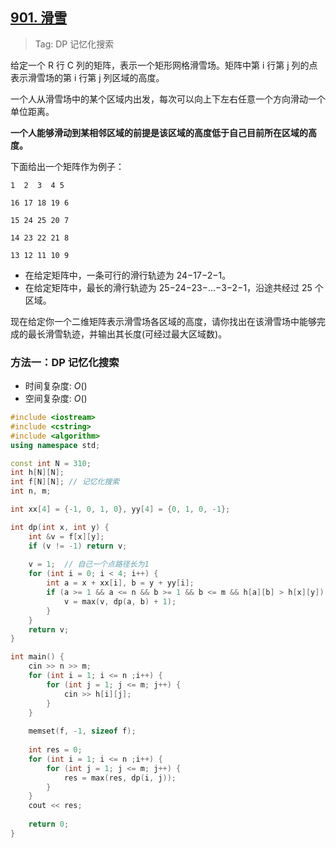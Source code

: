 ## [901. 滑雪](https://www.acwing.com/problem/content/903/)

> Tag: DP 记忆化搜索

给定一个 R 行 C 列的矩阵，表示一个矩形网格滑雪场。矩阵中第 i 行第 j 列的点表示滑雪场的第 i 行第 j 列区域的高度。

一个人从滑雪场中的某个区域内出发，每次可以向上下左右任意一个方向滑动一个单位距离。

**一个人能够滑动到某相邻区域的前提是该区域的高度低于自己目前所在区域的高度。**

下面给出一个矩阵作为例子：

```
1  2  3  4 5

16 17 18 19 6

15 24 25 20 7

14 23 22 21 8

13 12 11 10 9
```

- 在给定矩阵中，一条可行的滑行轨迹为 24−17−2−1。
- 在给定矩阵中，最长的滑行轨迹为 25−24−23−…−3−2−1，沿途共经过 25 个区域。

现在给定你一个二维矩阵表示滑雪场各区域的高度，请你找出在该滑雪场中能够完成的最长滑雪轨迹，并输出其长度(可经过最大区域数)。

### 方法一：DP 记忆化搜索
* 时间复杂度: ${O()}$
* 空间复杂度: ${O()}$
```cpp
#include <iostream>
#include <cstring>
#include <algorithm>
using namespace std;

const int N = 310;
int h[N][N];
int f[N][N]; // 记忆化搜索
int n, m;

int xx[4] = {-1, 0, 1, 0}, yy[4] = {0, 1, 0, -1};

int dp(int x, int y) {
    int &v = f[x][y];
    if (v != -1) return v;
    
    v = 1;  // 自己一个点路径长为1 
    for (int i = 0; i < 4; i++) {
        int a = x + xx[i], b = y + yy[i];
        if (a >= 1 && a <= n && b >= 1 && b <= m && h[a][b] > h[x][y]) {
            v = max(v, dp(a, b) + 1);
        }
    }
    return v;
}

int main() {
    cin >> n >> m;
    for (int i = 1; i <= n ;i++) {
        for (int j = 1; j <= m; j++) {
            cin >> h[i][j];
        }
    }
    
    memset(f, -1, sizeof f);
    
    int res = 0;
    for (int i = 1; i <= n ;i++) {
        for (int j = 1; j <= m; j++) {
            res = max(res, dp(i, j));
        }
    }
    cout << res;
    
    return 0;
}
```